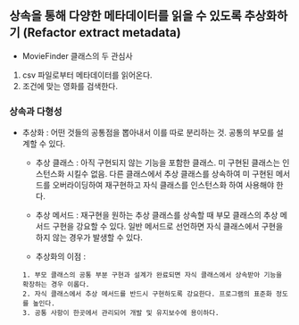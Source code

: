 ## 상속을 통해 다양한 메타데이터를 읽을 수 있도록 추상화하기 (Refactor extract metadata)

- MovieFinder 클래스의 두 관심사
1. csv 파일로부터 메타데이터를 읽어온다.
2. 조건에 맞는 영화를 검색한다.


### 상속과 다형성
- 추상화 : 어떤 것들의 공통점을 뽑아내서 이를 따로 분리하는 것. 공통의 부모를 설계할 수 있다.

  - 추상 클래스 : 아직 구현되지 않는 기능을 포함한 클래스. 미 구현된 클래스는 인스턴스화 시킬수 없음. 다른 클래스에서 추상 클래스를 상속하여 미 구현된 메서드를 오버라이딩하여 재구현하고 자식 클래스를 인스턴스화 하여 사용해야 한다.

  - 추상 메서드 : 재구현을 원하는 추상 클래스를 상속할 때 부모 클래스의 추상 메서드 구현을 강요할 수 있다. 일반 메서드로 선언하면 자식 클래스에서 구현을 하지 않는 경우가 발생할 수 있다.


  - 추상화의 이점 : 
  ~~~
  1. 부모 클래스의 공통 부분 구현과 설계가 완료되면 자식 클래스에서 상속받아 기능을 확장하는 경우 이롭다.
  2. 자식 클래스에서 추상 메서드를 반드시 구현하도록 강요한다. 프로그램의 표준화 정도를 높인다.
  3. 공통 사항이 한곳에서 관리되어 개발 및 유지보수에 용이하다.
  ~~~

